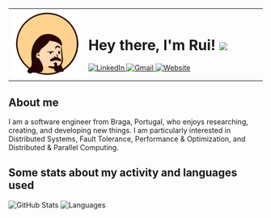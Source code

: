 <table border="0" cellspacing="0" style="display:flex">
  <tr>
    <td width="30%">
      <img align="left" width="200px" src="https://raw.githubusercontent.com/priest110/priest110/main/mini_avatar.png" alt="Avatar"/>
    </td>
    <td>
      <h1>Hey there, I'm Rui! <img src="https://media.giphy.com/media/hvRJCLFzcasrR4ia7z/giphy.gif" width="28"></h1>
      <a href="https://www.linkedin.com/in/ruinbcoliveira/">
  <img alt="LinkedIn" src="https://img.shields.io/badge/LinkedIn-0077B5?style=for-the-badge&logo=linkedin&logoColor=white&style=round-square"/>
</a>
<a href="mailto:rui.nbc.oliveira@gmail.com">
  <img alt="Gmail" src="https://img.shields.io/badge/Gmail-D14836?style=for-the-badge&logo=gmail&logoColor=whit&style=round-squaree"/>
</a>
<a href="https://priest110.github.io/">
  <img alt="Website" src="https://img.shields.io/badge/website-000000?style=for-the-badge&logo=About.me&logoColor=white&style=round-square"/>
</a>
    </td>
  </tr>
</table>

## About me

I am a software engineer from Braga, Portugal, who enjoys researching, creating, and developing new things. I am particularly interested in Distributed Systems, Fault Tolerance, Performance & Optimization, and Distributed & Parallel Computing. 


## Some stats about my activity and languages used</h2>

<img alt="GitHub Stats" src="https://github-readme-stats.vercel.app/api?username=priest110&show_icons=true&theme=react&include_all_commits=true&count_private=true&hide_border=true" />

<img style="height: 195px !important"  alt="Languages" src="https://github-readme-stats.vercel.app/api/top-langs/?username=priest110&layout=compact&theme=react" />
